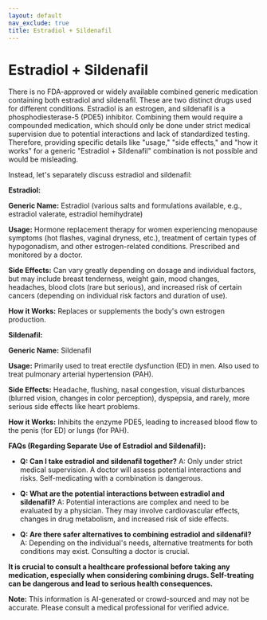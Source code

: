```yaml
---
layout: default
nav_exclude: true
title: Estradiol + Sildenafil
---
```


# Estradiol + Sildenafil

There is no FDA-approved or widely available combined generic medication containing both estradiol and sildenafil.  These are two distinct drugs used for different conditions.  Estradiol is an estrogen, and sildenafil is a phosphodiesterase-5 (PDE5) inhibitor. Combining them would require a compounded medication, which should only be done under strict medical supervision due to potential interactions and lack of standardized testing.  Therefore, providing specific details like "usage," "side effects," and "how it works" for a generic "Estradiol + Sildenafil" combination is not possible and would be misleading.

Instead, let's separately discuss estradiol and sildenafil:


**Estradiol:**

**Generic Name:** Estradiol (various salts and formulations available, e.g., estradiol valerate, estradiol hemihydrate)

**Usage:** Hormone replacement therapy for women experiencing menopause symptoms (hot flashes, vaginal dryness, etc.), treatment of certain types of hypogonadism, and other estrogen-related conditions.  Prescribed and monitored by a doctor.

**Side Effects:** Can vary greatly depending on dosage and individual factors, but may include breast tenderness, weight gain, mood changes, headaches, blood clots (rare but serious), and increased risk of certain cancers (depending on individual risk factors and duration of use).

**How it Works:** Replaces or supplements the body's own estrogen production.


**Sildenafil:**

**Generic Name:** Sildenafil

**Usage:** Primarily used to treat erectile dysfunction (ED) in men.  Also used to treat pulmonary arterial hypertension (PAH).

**Side Effects:**  Headache, flushing, nasal congestion, visual disturbances (blurred vision, changes in color perception), dyspepsia, and rarely, more serious side effects like heart problems.

**How it Works:**  Inhibits the enzyme PDE5, leading to increased blood flow to the penis (for ED) or lungs (for PAH).


**FAQs (Regarding Separate Use of Estradiol and Sildenafil):**

* **Q:  Can I take estradiol and sildenafil together?**  A:  Only under strict medical supervision.  A doctor will assess potential interactions and risks.  Self-medicating with a combination is dangerous.

* **Q:  What are the potential interactions between estradiol and sildenafil?** A:  Potential interactions are complex and need to be evaluated by a physician.  They may involve cardiovascular effects, changes in drug metabolism, and increased risk of side effects.

* **Q:  Are there safer alternatives to combining estradiol and sildenafil?** A:  Depending on the individual's needs, alternative treatments for both conditions may exist. Consulting a doctor is crucial.


**It is crucial to consult a healthcare professional before taking any medication, especially when considering combining drugs.  Self-treating can be dangerous and lead to serious health consequences.**


**Note:** This information is AI-generated or crowd-sourced and may not be accurate. Please consult a medical professional for verified advice.